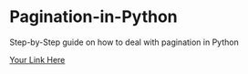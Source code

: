 # Pagination-in-Python
Step-by-Step guide on how to deal with pagination in Python

[Your Link Here](https://www.scraperapi.com/blog/how-to-deal-with-pagination-in-python-step-by-step-guide-full-code/)
